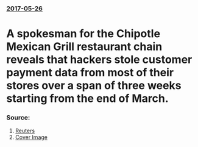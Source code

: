 ### [2017-05-26](/news/2017/05/26/index.md)

# A spokesman for the Chipotle Mexican Grill restaurant chain reveals that hackers stole customer payment data from most of their stores over a span of three weeks starting from the end of March. 




### Source:

1. [Reuters](http://www.reuters.com/article/us-chipotle-cyber-idUSKBN18M2BY?il=0)
1. [Cover Image](//s1.reutersmedia.net/resources/r/?m=02&d=20170526&t=2&i=1186445273&w=&fh=545px&fw=&ll=&pl=&sq=&r=LYNXMPED4P1F0)
